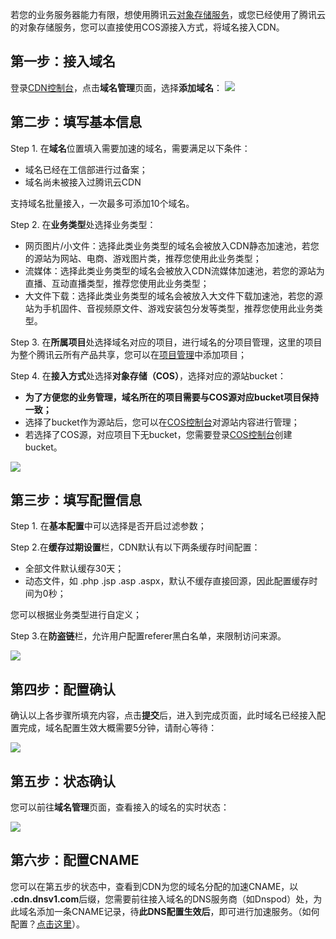 若您的业务服务器能力有限，想使用腾讯云[对象存储服务](https://www.qcloud.com/product/cos.html)，或您已经使用了腾讯云的对象存储服务，您可以直接使用COS源接入方式，将域名接入CDN。

## 第一步：接入域名
登录[CDN控制台](https://console.qcloud.com/cdn)，点击**域名管理**页面，选择**添加域名**：
![](https://mccdn.qcloud.com/static/img/7a092461c30a209a468fb4a74f0358f9/image.jpg)

## 第二步：填写基本信息
Step 1. 在**域名**位置填入需要加速的域名，需要满足以下条件：

+ 域名已经在工信部进行过备案；
+ 域名尚未被接入过腾讯云CDN

支持域名批量接入，一次最多可添加10个域名。

Step 2. 在**业务类型**处选择业务类型：

+ 网页图片/小文件：选择此类业务类型的域名会被放入CDN静态加速池，若您的源站为网站、电商、游戏图片类，推荐您使用此业务类型；
+ 流媒体：选择此类业务类型的域名会被放入CDN流媒体加速池，若您的源站为直播、互动直播类型，推荐您使用此业务类型；
+ 大文件下载：选择此类业务类型的域名会被放入大文件下载加速池，若您的源站为手机固件、音视频原文件、游戏安装包分发等类型，推荐您使用此业务类型。

Step 3. 在**所属项目**处选择域名对应的项目，进行域名的分项目管理，这里的项目为整个腾讯云所有产品共享，您可以在[项目管理](https://console.qcloud.com/project)中添加项目；

Step 4. 在**接入方式**处选择**对象存储（COS）**，选择对应的源站bucket：

+ **为了方便您的业务管理，域名所在的项目需要与COS源对应bucket项目保持一致；**
+ 选择了bucket作为源站后，您可以在[COS控制台](https://console.qcloud.com/cos)对源站内容进行管理；
+ 若选择了COS源，对应项目下无bucket，您需要登录[COS控制台](https://console.qcloud.com/cos)创建bucket。

![](https://mccdn.qcloud.com/static/img/721b59a9928357f4ab8c6610bf250eb8/image.jpg)



## 第三步：填写配置信息

Step 1. 在**基本配置**中可以选择是否开启过滤参数；

Step 2.在**缓存过期设置**栏，CDN默认有以下两条缓存时间配置：

+ 全部文件默认缓存30天；
+ 动态文件，如 .php .jsp .asp .aspx，默认不缓存直接回源，因此配置缓存时间为0秒；

您可以根据业务类型进行自定义；

Step 3.在**防盗链**栏，允许用户配置referer黑白名单，来限制访问来源。

![](https://mccdn.qcloud.com/static/img/ca5b32b474e186c2502262cd1640f9ab/image.jpg)

## 第四步：配置确认
确认以上各步骤所填充内容，点击**提交**后，进入到完成页面，此时域名已经接入配置完成，域名配置生效大概需要5分钟，请耐心等待：

![](https://mccdn.qcloud.com/static/img/cfcc85c013aaffa8583ab437c489af37/image.png)

## 第五步：状态确认
您可以前往**域名管理**页面，查看接入的域名的实时状态：

![](https://mccdn.qcloud.com/static/img/fbbd19258c6ee036498eb651ec5ce663/image.jpg)

## 第六步：配置CNAME
您可以在第五步的状态中，查看到CDN为您的域名分配的加速CNAME，以 **.cdn.dnsv1.com**后缀，您需要前往接入域名的DNS服务商（如Dnspod）处，为此域名添加一条CNAME记录，待**此DNS配置生效后**，即可进行加速服务。（如何配置？[点击这里](https://www.qcloud.com/doc/product/228/3121)）。

























